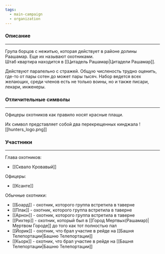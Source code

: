 ```yaml
---
tags:
  - main-campaign
  - organization
---
```

### Описание
---
Група борцов с нежитью, которая действует в районе долины Раашамар. Еще их называют охотниками.  
Штаб квартира находится в [[Цитадель Рашамар|Цитадели Рашамар]].  

Действуют паралельно с стражей. Общую численость трудно оценить, где-то от пары сотен до может пары тысяч. Набор ведется всех желающих, среди членов есть не только воины, но и также писари, лекари, инженеры.  

### Отличительные символы
---
Офицеры охотников как правило носят красные плащи.  

Их символ представляет собой два перекрещенных кинджала
![[hunters_logo.png]]

### Участники
---
Глава охотников:  

- [[Сквало Кровавый]]  

Офицеры:  

- [[Ксанте]]  

Обычные охотники:  

- [[Боард]] - охотник, которого группа встретила в таверне  
- [[Плак]] - охотник, которого группа встретила в таверне  
- [[Арнон]] - охотник, которого группа встретила в таверне  
- [[Рихтер]] - охотник, который был в [[Город Мертвых(Рашамар)|Мертвом Городе]] до того как тот полностью пал  
- [[Йорик]] - охотник, что брал участие в рейде на [[Башня Телепортации|Башню Телепортации]]  
- [[Кьорк]] - охотник, что брал участие в рейде на [[Башня Телепортации|Башню Телепортации]]  